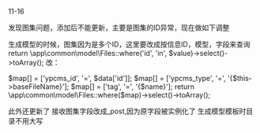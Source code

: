11-16

发现图集问题，添加后不能更新，主要是图集的ID异常，现在做如下调整

生成模型的时候，图集因为是多个ID，这里要改成按信息ID，模型，字段来查询 
return \app\common\model\Files::where('id', 'in', \$value)->select()->toArray();
改：


\$map[] = ['ypcms_id', '=', \$data['id']];
\$map[] = ['ypcms_type', '=', '{$this->baseFileName}'];
\$map[] = ['tag', '=', '{$name}'];
return \app\common\model\Files::where(\$map)->select()->toArray();

此外还更新了
接收图集字段改成_post,因为原字段被实例化了
生成模型模板时目录不用大写
